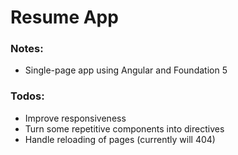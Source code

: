 # Resume App

### Notes:

- Single-page app using Angular and Foundation 5

### Todos:

- Improve responsiveness
- Turn some repetitive components into directives
- Handle reloading of pages (currently will 404)